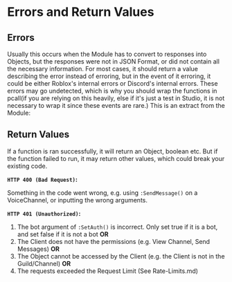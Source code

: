 # Errors and Return Values
## Errors
Usually this occurs when the Module has to convert to responses into Objects, but the responses were not in JSON Format, or did not contain all the necessary information.
For most cases, it should return a value describing the error instead of erroring, but in the event of it erroring, it could be either Roblox's internal errors or
Discord's internal errors. These errors may go undetected, which is why you should wrap the functions in pcall(if you are relying on this heavily,
else if it's just a test in Studio, it is not necessary to wrap it since these events are rare.) This is an extract from the Module:
## Return Values
If a function is ran successfully, it will return an Object, boolean etc. But if the function failed to run, it may return other values, which could break your existing code.

**`HTTP 400 (Bad Request)`:**

Something in the code went wrong, e.g. using `:SendMessage()` on a VoiceChannel, or inputting the wrong arguments.

**`HTTP 401 (Unauthorized)`:**

1. The bot argument of `:SetAuth()` is incorrect. Only set true if it is a bot, and set false if it is not a bot **OR**
2. The Client does not have the permissions (e.g. View Channel, Send Messages) **OR**
3. The Object cannot be accessed by the Client (e.g. the Client is not in the Guild/Channel) **OR**
4. The requests exceeded the Request Limit (See Rate-Limits.md)
